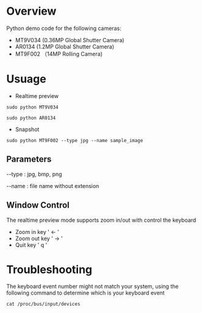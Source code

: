 # Overview

Python demo code for the following cameras:

- MT9V034 (0.36MP Global Shutter Camera)
- AR0134 (1.2MP Global Shutter Camera)
- MT9F002 （14MP Rolling Camera)


# Usuage

- Realtime preview

``` sudo python MT9V034 ```

``` sudo python AR0134 ```

- Snapshot

``` sudo python MT9F002 --type jpg --name sample_image ```

## Parameters
--type : jpg, bmp, png

--name : file name without extension

## Window Control
The realtime preview mode supports zoom in/out with control the keyboard

- Zoom in key ' <- '
- Zoom out key ' -> '
- Quit key ' q '

# Troubleshooting
The keyboard event number might not match your system, using the following command to determine which is your keyboard event

``` cat /proc/bus/input/devices ```
